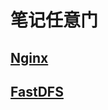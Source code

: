 # 笔记任意门

## [Nginx ]([https://www.baidu.com](https://github.com/yueyue-Yan/Micro-service-notes/blob/nginx))

## [FastDFS](https://www.qq.com)



